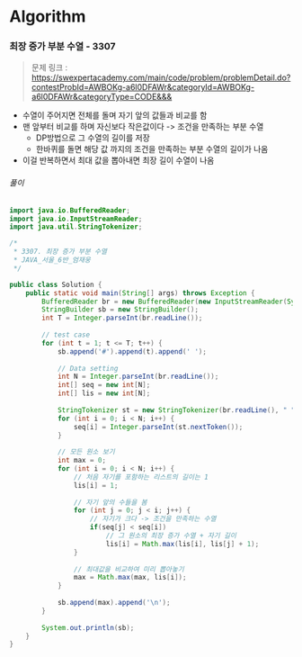 # Algorithm

### 최장 증가 부분 수열 - 3307

> 문제 링크 : https://swexpertacademy.com/main/code/problem/problemDetail.do?contestProbId=AWBOKg-a6l0DFAWr&categoryId=AWBOKg-a6l0DFAWr&categoryType=CODE&&&



* 수열이 주어지면 전체를 돌며 자기 앞의 값들과 비교를 함
* 맨 앞부터 비교를 하며 자신보다 작은값이다 -> 조건을 만족하는 부분 수열
  * DP방법으로 그 수열의 길이를 저장
  * 한바퀴를 돌면 해당 값 까지의 조건을 만족하는 부분 수열의 길이가 나옴
* 이걸 반복하면서 최대 값을 뽑아내면 최장 길이 수열이 나옴



###### 풀이

~~~java
import java.io.BufferedReader;
import java.io.InputStreamReader;
import java.util.StringTokenizer;

/*
 * 3307. 최장 증가 부분 수열
 * JAVA_서울_6반_엄재웅
 */

public class Solution {
	public static void main(String[] args) throws Exception {
		BufferedReader br = new BufferedReader(new InputStreamReader(System.in));
		StringBuilder sb = new StringBuilder();
		int T = Integer.parseInt(br.readLine());
		
		// test case
		for (int t = 1; t <= T; t++) {
			sb.append('#').append(t).append(' ');
			
			// Data setting
			int N = Integer.parseInt(br.readLine());
			int[] seq = new int[N];
			int[] lis = new int[N];
			
			StringTokenizer st = new StringTokenizer(br.readLine(), " ");
			for (int i = 0; i < N; i++) {
				seq[i] = Integer.parseInt(st.nextToken());
			}
			
			// 모든 원소 보기
			int max = 0;
			for (int i = 0; i < N; i++) {
				// 처음 자기를 포함하는 리스트의 길이는 1
				lis[i] = 1;
				
				// 자기 앞의 수들을 봄
				for (int j = 0; j < i; j++) {
					// 자기가 크다 -> 조건을 만족하는 수열
					if(seq[j] < seq[i])
						// 그 원소의 최장 증가 수열 + 자기 길이
						lis[i] = Math.max(lis[i], lis[j] + 1); 
				}
				
				// 최대값을 비교하여 미리 뽑아놓기
				max = Math.max(max, lis[i]);
			}
			
			sb.append(max).append('\n');
		}
		
		System.out.println(sb);
	}
}
~~~


